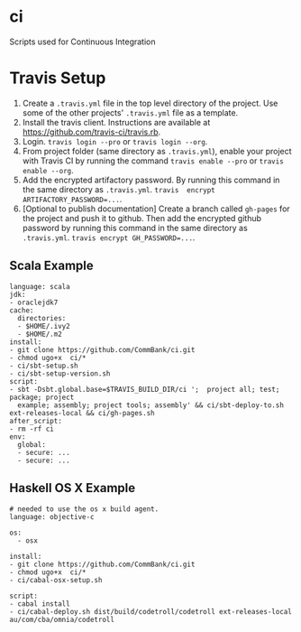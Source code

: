 ci
==

Scripts used for Continuous Integration


Travis Setup
==========

1. Create a `.travis.yml` file in the top level directory of the project. Use some of the other projects' `.travis.yml` 
   file as a template.
2. Install the travis client. Instructions are available at https://github.com/travis-ci/travis.rb.
3. Login. `travis login --pro` or `travis login --org`.
4. From project folder (same directory as `.travis.yml`), enable your project with Travis CI by running the command 
   `travis enable --pro` or `travis enable --org`.
5. Add the encrypted artifactory password. By running this command in the same directory as `.travis.yml`. `travis 
   encrypt ARTIFACTORY_PASSWORD=...`.
6. [Optional to publish documentation] Create a branch called `gh-pages` for the project and push it to github. 
   Then add the encrypted github password by running this command in the same directory as `.travis.yml`. 
   `travis encrypt GH_PASSWORD=...`.


Scala Example
--------------------

```
language: scala
jdk:
- oraclejdk7
cache:
  directories:
  - $HOME/.ivy2
  - $HOME/.m2
install:
- git clone https://github.com/CommBank/ci.git
- chmod ugo+x  ci/*
- ci/sbt-setup.sh
- ci/sbt-setup-version.sh
script:
- sbt -Dsbt.global.base=$TRAVIS_BUILD_DIR/ci ';  project all; test; package; project
  example; assembly; project tools; assembly' && ci/sbt-deploy-to.sh ext-releases-local && ci/gh-pages.sh
after_script:
- rm -rf ci
env:
  global:
  - secure: ...
  - secure: ...
```

Haskell OS X Example
--------------------

```
# needed to use the os x build agent.
language: objective-c

os:
  - osx

install:  
- git clone https://github.com/CommBank/ci.git
- chmod ugo+x  ci/*
- ci/cabal-osx-setup.sh

script:
- cabal install
- ci/cabal-deploy.sh dist/build/codetroll/codetroll ext-releases-local au/com/cba/omnia/codetroll

```

